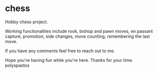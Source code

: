 # chess
Hobby chess project.

Working functionalities include rook, bishop and pawn moves, en passant capture, promotion, side changes, move counting, remembering the last move.

If you have any comments feel free to reach out to me.

Hope you're having fun while you're here.
Thanks for your time.
polyspastos
